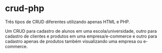 # crud-php

Três tipos de CRUD diferentes utilizando apenas HTML e PHP.

Um CRUD para cadastro de alunos em uma escola/universidade, outro para cadastro de clientes e produtos em uma empresa/e-commerce e outro para cadastro apenas de produtos também visualizando uma empresa ou e-commerce.

